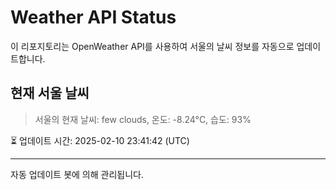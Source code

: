 
# Weather API Status

이 리포지토리는 OpenWeather API를 사용하여 서울의 날씨 정보를 자동으로 업데이트합니다.

## 현재 서울 날씨
> 서울의 현재 날씨: few clouds, 온도: -8.24°C, 습도: 93%

⏳ 업데이트 시간: 2025-02-10 23:41:42 (UTC)

---
자동 업데이트 봇에 의해 관리됩니다.

